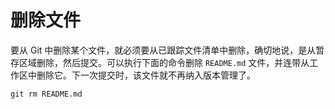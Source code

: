 # 删除文件

要从 Git 中删除某个文件，就必须要从已跟踪文件清单中删除，确切地说，是从暂存区域删除，然后提交。可以执行下面的命令删除 `README.md` 文件，并连带从工作区中删除它。下一次提交时，该文件就不再纳入版本管理了。

```shell
git rm README.md
```

